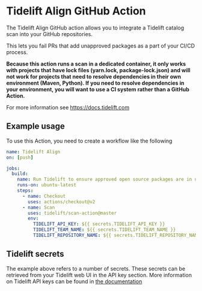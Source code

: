 # Tidelift Align GitHub Action

The Tidelift Align GitHub action allows you to integrate a Tidelift
catalog scan into your GitHub repositories.

This lets you fail PRs that add unapproved packages as a part
of your CI/CD process.

**Because this action runs a scan in a dedicated container, it only works with projects that have lock files (yarn.lock, package-lock.json) and will not work for projects that need to resolve dependencies in their own environment (Maven, Python). If you need to resolve dependencies in your environment, you will want to use a CI system rather than a GitHub Action.**

For more information see https://docs.tidelift.com

## Example usage

To use this Action, you need to create a workflow like the following

```yaml
name: Tidelift Align
on: [push]

jobs:
  build:
    name: Run Tidelift to ensure approved open source packages are in use
    runs-on: ubuntu-latest
    steps:
      - name: Checkout
        uses: actions/checkout@v2
      - name: Scan
        uses: tidelift/scan-action@master
        env:
          TIDELIFT_API_KEY: ${{ secrets.TIDELIFT_API_KEY }}
          TIDELIFT_TEAM_NAME: ${{ secrets.TIDELIFT_TEAM_NAME }}
          TIDELIFT_REPOSITORY_NAME: ${{ secrets.TIDELIFT_REPOSITORY_NAME }}
```

## Tidelift secrets

The example above refers to a number of secrets. These secrets can be retrieved
from your Tidelift web UI in the API key section. More information on Tidelift
API keys can be found in
[the documentation](https://docs.tidelift.com/article/27-tracking-repositories-and-creating-api-keys)
